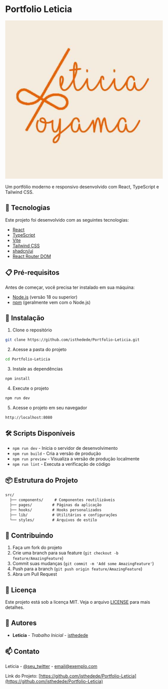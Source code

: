 # Portfolio Leticia

![Portfolio Leticia](logo_leticia.jpg)

Um portfólio moderno e responsivo desenvolvido com React, TypeScript e Tailwind CSS.

## 🚀 Tecnologias

Este projeto foi desenvolvido com as seguintes tecnologias:

- [React](https://reactjs.org/)
- [TypeScript](https://www.typescriptlang.org/)
- [Vite](https://vitejs.dev/)
- [Tailwind CSS](https://tailwindcss.com/)
- [shadcn/ui](https://ui.shadcn.com/)
- [React Router DOM](https://reactrouter.com/)

## 📋 Pré-requisitos

Antes de começar, você precisa ter instalado em sua máquina:

- [Node.js](https://nodejs.org/) (versão 18 ou superior)
- [npm](https://www.npmjs.com/) (geralmente vem com o Node.js)

## 🔧 Instalação

1. Clone o repositório
```bash
git clone https://github.com/isthedede/Portfolio-Leticia.git
```

2. Acesse a pasta do projeto
```bash
cd Portfolio-Leticia
```

3. Instale as dependências
```bash
npm install
```

4. Execute o projeto
```bash
npm run dev
```

5. Acesse o projeto em seu navegador
```
http://localhost:8080
```

## 🛠️ Scripts Disponíveis

- `npm run dev` - Inicia o servidor de desenvolvimento
- `npm run build` - Cria a versão de produção
- `npm run preview` - Visualiza a versão de produção localmente
- `npm run lint` - Executa a verificação de código

## 📦 Estrutura do Projeto

```
src/
  ├── components/     # Componentes reutilizáveis
  ├── pages/         # Páginas da aplicação
  ├── hooks/         # Hooks personalizados
  ├── lib/           # Utilitários e configurações
  └── styles/        # Arquivos de estilo
```

## 🤝 Contribuindo

1. Faça um fork do projeto
2. Crie uma branch para sua feature (`git checkout -b feature/AmazingFeature`)
3. Commit suas mudanças (`git commit -m 'Add some AmazingFeature'`)
4. Push para a branch (`git push origin feature/AmazingFeature`)
5. Abra um Pull Request

## 📝 Licença

Este projeto está sob a licença MIT. Veja o arquivo [LICENSE](LICENSE) para mais detalhes.

## 👥 Autores

* **Leticia** - *Trabalho Inicial* - [isthedede](https://github.com/isthedede)

## 📫 Contato

Leticia - [@seu_twitter](https://twitter.com/seu_twitter) - email@exemplo.com

Link do Projeto: [https://github.com/isthedede/Portfolio-Leticia](https://github.com/isthedede/Portfolio-Leticia)

